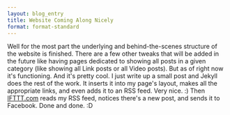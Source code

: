 ```yaml
---
layout: blog_entry
title: Website Coming Along Nicely
format: format-standard
---
```

<p>Well for the most part the underlying and behind-the-scenes structure of the website is finished. There are a few other tweaks that will be added in the future like having pages dedicated to showing all posts in a given category (like showing all Link posts or all Video posts). But as of right now it's functioning. And it's pretty cool. I just write up a small post and Jekyll does the rest of the work. It inserts it into my page's layout, makes all the appropriate links, and even adds it to an RSS feed. Very nice. :) Then <a href="http://www.ifttt.com" target="_blank">IFTTT.com</a> reads my RSS feed, notices there's a new post, and sends it to Facebook. Done and done. :D</p>